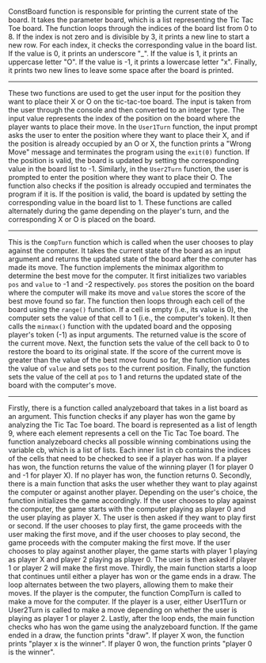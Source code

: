 ConstBoard function is responsible for printing the current state of the board. It takes the parameter board, which is a list representing the Tic Tac Toe board.
The function loops through the indices of the board list from 0 to 8. If the index is not zero and is divisible by 3, it prints a new line to start a new row.
For each index, it checks the corresponding value in the board list. If the value is 0, it prints an underscore "_". If the value is 1, it prints an uppercase letter "O". If the value is -1, it prints a lowercase letter "x".
Finally, it prints two new lines to leave some space after the board is printed.
    
-----------------------------------------------------------------------------------------------------------------------------------------------------------------------    
These two functions are used to get the user input for the position they want to place their X or O on the tic-tac-toe board. The input is taken from the user through the console and then converted to an integer type. The input value represents the index of the position on the board where the player wants to place their move.
In the `User1Turn` function, the input prompt asks the user to enter the position where they want to place their X, and if the position is already occupied by an O or X, the function prints a "Wrong Move" message and terminates the program using the `exit(0)` function. If the position is valid, the board is updated by setting the corresponding value in the board list to -1.
Similarly, in the `User2Turn` function, the user is prompted to enter the position where they want to place their O. The function also checks if the position is already occupied and terminates the program if it is. If the position is valid, the board is updated by setting the corresponding value in the board list to 1.
These functions are called alternately during the game depending on the player's turn, and the corresponding X or O is placed on the board.

    
----------------------------------------------------------------------------------------------------------------------------------------------------------------------
This is the `CompTurn` function which is called when the user chooses to play against the computer. It takes the current state of the board as an input argument and returns the updated state of the board after the computer has made its move. 
The function implements the minimax algorithm to determine the best move for the computer. It first initializes two variables `pos` and `value` to -1 and -2 respectively. `pos` stores the position on the board where the computer will make its move and `value` stores the score of the best move found so far.
The function then loops through each cell of the board using the `range()` function. If a cell is empty (i.e., its value is 0), the computer sets the value of that cell to 1 (i.e., the computer's token). It then calls the `minmax()` function with the updated board and the opposing player's token (-1) as input arguments. The returned value is the score of the current move.
Next, the function sets the value of the cell back to 0 to restore the board to its original state. If the score of the current move is greater than the value of the best move found so far, the function updates the value of `value` and sets `pos` to the current position. 
Finally, the function sets the value of the cell at `pos` to 1 and returns the updated state of the board with the computer's move.

    
----------------------------------------------------------------------------------------------------------------------------------------------------------------------

Firstly, there is a function called analyzeboard that takes in a list board as an argument. This function checks if any player has won the game by analyzing the Tic Tac Toe board. The board is represented as a list of length 9, where each element represents a cell on the Tic Tac Toe board. The function analyzeboard checks all possible winning combinations using the variable cb, which is a list of lists. Each inner list in cb contains the indices of the cells that need to be checked to see if a player has won. If a player has won, the function returns the value of the winning player (1 for player 0 and -1 for player X). If no player has won, the function returns 0.
Secondly, there is a main function that asks the user whether they want to play against the computer or against another player. Depending on the user's choice, the function initializes the game accordingly. If the user chooses to play against the computer, the game starts with the computer playing as player 0 and the user playing as player X. The user is then asked if they want to play first or second. If the user chooses to play first, the game proceeds with the user making the first move, and if the user chooses to play second, the game proceeds with the computer making the first move. If the user chooses to play against another player, the game starts with player 1 playing as player X and player 2 playing as player 0. The user is then asked if player 1 or player 2 will make the first move.
Thirdly, the main function starts a loop that continues until either a player has won or the game ends in a draw. The loop alternates between the two players, allowing them to make their moves. If the player is the computer, the function CompTurn is called to make a move for the computer. If the player is a user, either User1Turn or User2Turn is called to make a move depending on whether the user is playing as player 1 or player 2.
Lastly, after the loop ends, the main function checks who has won the game using the analyzeboard function. If the game ended in a draw, the function prints "draw". If player X won, the function prints "player x is the winner". If player 0 won, the function prints "player 0 is the winner".


